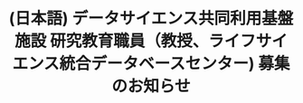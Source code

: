 ---
layout: post-en-none
published: true
title: '(日本語) データサイエンス共同利用基盤施設 研究教育職員（教授、ライフサイエンス統合データベースセンター) 募集のお知らせ'
tags:
- 募集
category: en
---